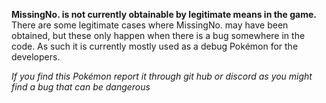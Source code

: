 **MissingNo. is not currently obtainable by legitimate means in the game.**
There are some legitimate cases where MissingNo. may have been obtained, but these only happen when there is a bug somewhere in the code.
As such it is currently mostly used as a debug Pokémon for the developers.

*If you find this Pokémon report it through git hub or discord as you might find a bug that can be dangerous*